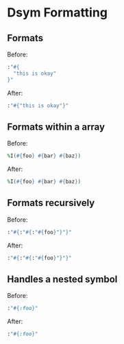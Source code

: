 # Dsym Formatting

## Formats

Before:

```ruby
:"#{
  "this is okay"
}"
```

After:

```ruby
:"#{"this is okay"}"
```

## Formats within a array

Before:

```ruby
%I(#{foo} #{bar} #{baz})
```

After:

```ruby
%I(#{foo} #{bar} #{baz})
```

## Formats recursively

Before:

```ruby
:"#{:"#{:"#{foo}"}"}"
```

After:

```ruby
:"#{:"#{:"#{foo}"}"}"
```

## Handles a nested symbol

Before:

```ruby
:"#{:foo}"
```

After:

```ruby
:"#{:foo}"
```
